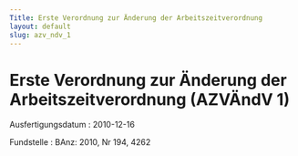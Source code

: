 ```yaml
---
Title: Erste Verordnung zur Änderung der Arbeitszeitverordnung
layout: default
slug: azv_ndv_1
---
```


# Erste Verordnung zur Änderung der Arbeitszeitverordnung (AZVÄndV 1)

Ausfertigungsdatum
:   2010-12-16

Fundstelle
:   BAnz: 2010, Nr 194, 4262

